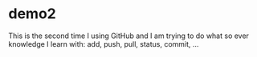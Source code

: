 # demo2

This is the second time I using GitHub and I am trying to do what so ever knowledge I learn with: add, push, pull, status, commit, ...
